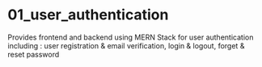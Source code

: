 # 01_user_authentication
Provides frontend and backend  using MERN Stack for user authentication including : user registration &amp; email verification, login &amp; logout, forget &amp; reset password
